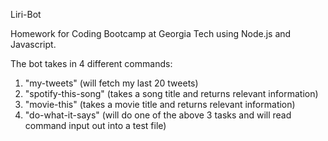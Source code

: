 Liri-Bot

Homework for Coding Bootcamp at Georgia Tech using Node.js and Javascript.

The bot takes in 4 different commands:

1. "my-tweets"   (will fetch my last 20 tweets)
2. "spotify-this-song"     (takes a song title and returns relevant information)
3. "movie-this"     (takes a movie title and returns relevant information)
4. "do-what-it-says"      (will do one of the above 3 tasks and will read command input out into a test file)

